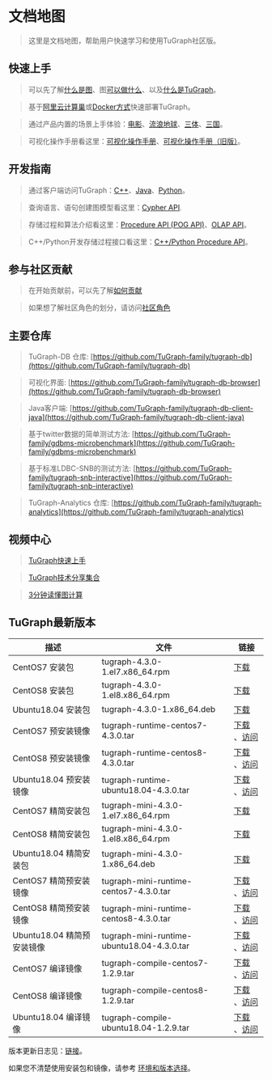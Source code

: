# 文档地图

> 这里是文档地图，帮助用户快速学习和使用TuGraph社区版。

## 快速上手

> 可以先了解[什么是图](./2.introduction/1.what-is-graph.md)、图[可以做什么](./2.introduction/8.scenarios.md)、以及[什么是TuGraph](./2.introduction/3.what-is-tugraph.md)。

> 基于[阿里云计算巢](5.installation&running/5.cloud-deployment.md)或[Docker方式](5.installation&running/3.docker-deployment.md)快速部署TuGraph。

> 通过产品内置的场景上手体验：[电影](./3.quick-start/2.demo/1.movie.md)、[流浪地球](./3.quick-start/2.demo/2.wandering-earth.md)、[三体](./3.quick-start/2.demo/3.the-three-body.md)、[三国](./3.quick-start/2.demo/4.three-kingdoms.md)。

> 可视化操作手册看这里：[可视化操作手册](./4.user-guide/1.tugraph-browser.md)、[可视化操作手册（旧版）](./4.user-guide/2.tugraph-browser-legacy.md)。

## 开发指南

> 通过客户端访问TuGraph：[C++](7.client-tools/2.cpp-client.md)、[Java](7.client-tools/3.java-client.md)、[Python](7.client-tools/1.python-client.md)。

> 查询语言、语句创建图模型看这里：[Cypher API](8.query/1.cypher.md).

> 存储过程和算法介绍看这里：[Procedure API (POG API)](9.olap&procedure/1.procedure/1.procedure.md)、[OLAP API](9.olap&procedure/2.olap/1.tutorial.md)。

> C++/Python开发存储过程接口看这里：[C++/Python Procedure API](9.olap&procedure/1.procedure/index.rst)。

## 参与社区贡献

> 在开始贡献前，可以先了解[如何贡献](12.contributor-manual/1.contributing.md)

> 如果想了解社区角色的划分，请访问[社区角色](12.contributor-manual/2.community-roles.md)

## 主要仓库

> TuGraph-DB 仓库: [https://github.com/TuGraph-family/tugraph-db](https://github.com/TuGraph-family/tugraph-db)

> 可视化界面: [https://github.com/TuGraph-family/tugraph-db-browser](https://github.com/TuGraph-family/tugraph-db-browser)

> Java客户端: [https://github.com/TuGraph-family/tugraph-db-client-java](https://github.com/TuGraph-family/tugraph-db-client-java)

> 基于twitter数据的简单测试方法: [https://github.com/TuGraph-family/gdbms-microbenchmark](https://github.com/TuGraph-family/gdbms-microbenchmark)

> 基于标准LDBC-SNB的测试方法: [https://github.com/TuGraph-family/tugraph-snb-interactive](https://github.com/TuGraph-family/tugraph-snb-interactive)

> TuGraph-Analytics 仓库: [https://github.com/TuGraph-family/tugraph-analytics](https://github.com/TuGraph-family/tugraph-analytics)

## 视频中心

> [TuGraph快速上手](https://space.bilibili.com/1196053065/channel/seriesdetail?sid=2593741)

> [TuGraph技术分享集合](https://space.bilibili.com/1196053065/channel/seriesdetail?sid=3009777)

> [3分钟读懂图计算](https://www.bilibili.com/video/BV15U4y1r7AW/)

## TuGraph最新版本

| 描述                  | 文件                                         | 链接                                                                                                                                                                                              |
|---------------------|--------------------------------------------|-------------------------------------------------------------------------------------------------------------------------------------------------------------------------------------------------|
| CentOS7 安装包         | tugraph-4.3.0-1.el7.x86_64.rpm             | [下载](https://tugraph-web.oss-cn-beijing.aliyuncs.com/tugraph/tugraph-4.3.0/tugraph-4.3.0-1.el7.x86_64.rpm) |
| CentOS8 安装包         | tugraph-4.3.0-1.el8.x86_64.rpm             | [下载](https://tugraph-web.oss-cn-beijing.aliyuncs.com/tugraph/tugraph-4.3.0/tugraph-4.3.0-1.el8.x86_64.rpm) |
| Ubuntu18.04 安装包     | tugraph-4.3.0-1.x86_64.deb                 | [下载](https://tugraph-web.oss-cn-beijing.aliyuncs.com/tugraph/tugraph-4.3.0/tugraph-4.3.0-1.x86_64.deb)  |
| CentOS7 预安装镜像       | tugraph-runtime-centos7-4.3.0.tar          | [下载](https://tugraph-web.oss-cn-beijing.aliyuncs.com/tugraph/tugraph-4.3.0/tugraph-runtime-centos7-4.3.0.tar) 、[访问](https://hub.docker.com/r/tugraph/tugraph-runtime-centos7)                   |
| CentOS8 预安装镜像       | tugraph-runtime-centos8-4.3.0.tar          | [下载](https://tugraph-web.oss-cn-beijing.aliyuncs.com/tugraph/tugraph-4.3.0/tugraph-runtime-centos8-4.3.0.tar) 、[访问](https://hub.docker.com/r/tugraph/tugraph-runtime-centos8)                   |
| Ubuntu18.04 预安装镜像   | tugraph-runtime-ubuntu18.04-4.3.0.tar      | [下载](https://tugraph-web.oss-cn-beijing.aliyuncs.com/tugraph/tugraph-4.3.0/tugraph-runtime-ubuntu18.04-4.3.0.tar) 、[访问](https://hub.docker.com/r/tugraph/tugraph-runtime-ubuntu18.04)           |
| CentOS7 精简安装包       | tugraph-mini-4.3.0-1.el7.x86_64.rpm        | [下载](https://tugraph-web.oss-cn-beijing.aliyuncs.com/tugraph/tugraph-4.3.0/tugraph-mini-4.3.0-1.el7.x86_64.rpm)                                                                                 |
| CentOS8 精简安装包       | tugraph-mini-4.3.0-1.el8.x86_64.rpm        | [下载](https://tugraph-web.oss-cn-beijing.aliyuncs.com/tugraph/tugraph-4.3.0/tugraph-mini-4.3.0-1.el8.x86_64.rpm)                                                                                 |
| Ubuntu18.04 精简安装包   | tugraph-mini-4.3.0-1.x86_64.deb            | [下载](https://tugraph-web.oss-cn-beijing.aliyuncs.com/tugraph/tugraph-4.3.0/tugraph-mini-4.3.0-1.x86_64.deb)                                                                                     |
| CentOS7 精简预安装镜像     | tugraph-mini-runtime-centos7-4.3.0.tar     | [下载](https://tugraph-web.oss-cn-beijing.aliyuncs.com/tugraph/tugraph-4.3.0/tugraph-mini-runtime-centos7-4.3.0.tar) 、[访问](https://hub.docker.com/r/tugraph/tugraph-mini-runtime-centos7)         |
| CentOS8 精简预安装镜像     | tugraph-mini-runtime-centos8-4.3.0.tar     | [下载](https://tugraph-web.oss-cn-beijing.aliyuncs.com/tugraph/tugraph-4.3.0/tugraph-mini-runtime-centos8-4.3.0.tar) 、[访问](https://hub.docker.com/r/tugraph/tugraph-mini-runtime-centos8)         |
| Ubuntu18.04 精简预安装镜像 | tugraph-mini-runtime-ubuntu18.04-4.3.0.tar | [下载](https://tugraph-web.oss-cn-beijing.aliyuncs.com/tugraph/tugraph-4.3.0/tugraph-mini-runtime-ubuntu18.04-4.3.0.tar) 、[访问](https://hub.docker.com/r/tugraph/tugraph-mini-runtime-ubuntu18.04) |
| CentOS7 编译镜像        | tugraph-compile-centos7-1.2.9.tar          | [下载](https://tugraph-web.oss-cn-beijing.aliyuncs.com/tugraph/tugraph-docker-compile/tugraph-compile-centos7-1.2.9.tar) 、[访问](https://hub.docker.com/r/tugraph/tugraph-compile-centos7)          |
| CentOS8 编译镜像        | tugraph-compile-centos8-1.2.9.tar          | [下载](https://tugraph-web.oss-cn-beijing.aliyuncs.com/tugraph/tugraph-docker-compile/tugraph-compile-centos8-1.2.9.tar) 、[访问](https://hub.docker.com/r/tugraph/tugraph-compile-centos8)          |
| Ubuntu18.04 编译镜像    | tugraph-compile-ubuntu18.04-1.2.9.tar      | [下载](https://tugraph-web.oss-cn-beijing.aliyuncs.com/tugraph/tugraph-docker-compile/tugraph-compile-ubuntu18.04-1.2.9.tar) 、[访问](https://hub.docker.com/r/tugraph/tugraph-compile-ubuntu18.04)  |


版本更新日志见：[链接](https://github.com/TuGraph-family/tugraph-db/blob/master/release/CHANGELOG_CN.md )。

如果您不清楚使用安装包和镜像，请参考 [环境和版本选择](13.best-practices/4.selection.md)。